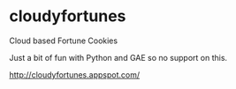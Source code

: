 cloudyfortunes
==============

Cloud based Fortune Cookies

Just a bit of fun with Python and GAE so no support on this.

http://cloudyfortunes.appspot.com/
